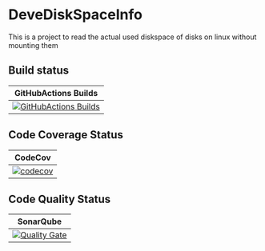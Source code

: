 # DeveDiskSpaceInfo
This is a project to read the actual used diskspace of disks on linux without mounting them

## Build status

| GitHubActions Builds |
|:--------------------:|
| [![GitHubActions Builds](https://github.com/devedse/DeveDiskSpaceInfo/workflows/GitHubActionsBuilds/badge.svg)](https://github.com/devedse/DeveDiskSpaceInfo/actions/workflows/githubactionsbuilds.yml) |

## Code Coverage Status

| CodeCov |
|:-------:|
| [![codecov](https://codecov.io/gh/devedse/DeveDiskSpaceInfo/branch/master/graph/badge.svg)](https://codecov.io/gh/devedse/DeveDiskSpaceInfo) |

## Code Quality Status

| SonarQube |
|:---------:|
| [![Quality Gate](https://sonarcloud.io/api/project_badges/measure?project=DeveDiskSpaceInfo&metric=alert_status)](https://sonarcloud.io/dashboard?id=DeveDiskSpaceInfo) |